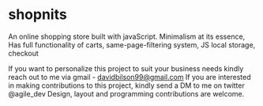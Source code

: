 # shopnits
An online shopping store built with javaScript. 
Minimalism at its essence, Has full functionality of carts, same-page-filtering system, JS local storage, checkout

If you want to personalize this project to suit your business needs kindly reach out to me via gmail - davidbilson99@gmail.com
If you are interested in making contributions to this project, kindly send a DM to me on twitter @agile_dev
Design, layout and programming contributions are welcome.
